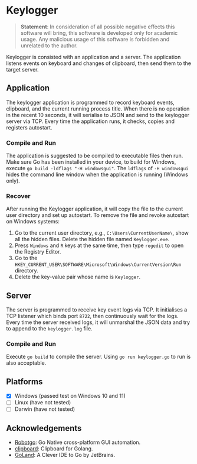# Keylogger

> **Statement**: In consideration of all possible negative effects this software will bring, this software is developed
> only for academic usage. Any malicious usage of this software is forbidden and unrelated to the author.

Keylogger is consisted with an application and a server. The application listens events on keyboard and changes of
clipboard, then send them to the target server.

## Application

The keylogger application is programmed to record keyboard events, clipboard, and the current running process title.
When there is no operation in the recent 10 seconds, it will serialise to JSON and send to the keylogger server via TCP.
Every time the application runs, it checks, copies and registers autostart.

### Compile and Run

The application is suggested to be compiled to executable files then run. Make sure Go has been installed in your
device, to build for Windows, execute `go build -ldflags "-H windowsgui"`. The `ldflags` of `-H windowsgui` hides the
command line window when the application is running (Windows only).

### Recover

After running the Keylogger application, it will copy the file to the current user directory and set up autostart. To
remove the file and revoke autostart on Windows systems:

1. Go to the current user directory, e.g., `C:\Users\CurrentUserName\`, show all the hidden files. Delete the hidden
   file named `Keylogger.exe`.
2. Press `Windows` and `R` keys at the same time, then type `regedit` to open the Registry Editor.
3. Go to the `HKEY_CURRENT_USER\SOFTWARE\Microsoft\Windows\CurrentVersion\Run` directory.
4. Delete the key-value pair whose name is `Keylogger`.

## Server

The server is programmed to receive key event logs via TCP. It initialises a TCP listener which binds port `8722`, then
continuously wait for the logs. Every time the server received logs, it will unmarshal the JSON data and try to append
to the `keylogger.log` file.

### Compile and Run

Execute `go build` to compile the server. Using `go run keylogger.go` to run is also acceptable.

## Platforms

- [x] Windows (passed test on Windows 10 and 11)
- [ ] Linux (have not tested)
- [ ] Darwin (have not tested)

## Acknowledgements

- [Robotgo](https://github.com/go-vgo/robotgo): Go Native cross-platform GUI automation.
- [clipboard](https://github.com/atotto/clipboard): Clipboard for Golang.
- [GoLand](https://www.jetbrains.com/go/): A Clever IDE to Go by JetBrains.
